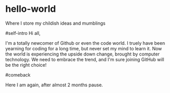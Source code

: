 # hello-world
Where I store my childish ideas and mumblings

#self-intro
Hi all,

I'm a totally newcomer of Github or even the code world. I truely have been yearning for coding for a long time, but never set my mind to learn it. Now the world is experiencing the upside down change, brought by computer technology. We need to embrace the trend, and I'm sure joining GitHub will be the right choice!

#comeback

Here I am again, after almost 2 months pause.
